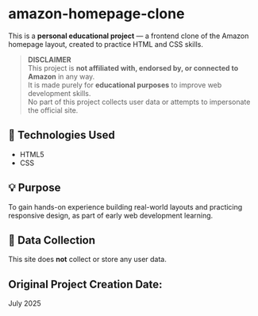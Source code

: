 # amazon-homepage-clone
This is a **personal educational project** — a frontend clone of the Amazon homepage layout, created to practice HTML and CSS skills.

> **DISCLAIMER**  
> This project is **not affiliated with, endorsed by, or connected to Amazon** in any way.  
> It is made purely for **educational purposes** to improve web development skills.  
> No part of this project collects user data or attempts to impersonate the official site.

## 🔧 Technologies Used
- HTML5
- CSS

## 💡 Purpose
To gain hands-on experience building real-world layouts and practicing responsive design, as part of early web development learning.

## 🚫 Data Collection
This site does **not** collect or store any user data.

## Original Project Creation Date:
July 2025
